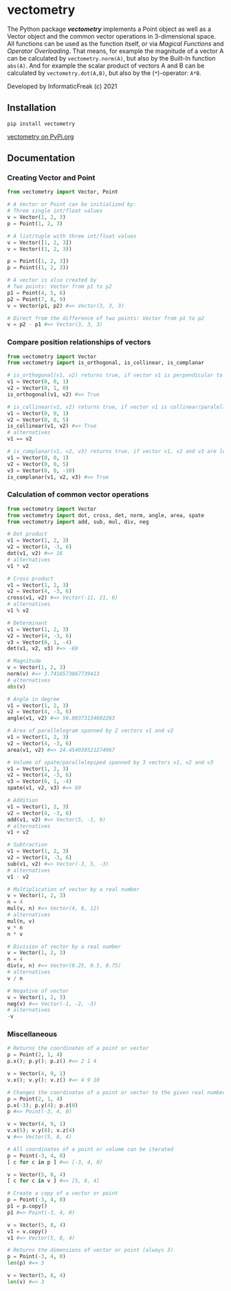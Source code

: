 # vectometry

The Python package _**vectometry**_ implements a Point object as well as a Vector object and the common vector operations in 3-dimensional space. All functions can be used as the function itself, or via *Magical Functions* and *Operator Overloading*. That means, for example the magnitude of a vector A can be calculated by `vectometry.norm(A)`, but also by the Built-In function `abs(A)`. And for example the scalar product of vectors A and B can be calculated by `vectometry.dot(A,B)`, but also by the (`*`)-operator: `A*B`.

Developed by InformaticFreak (c) 2021

## Installation

```batch
pip install vectometry
```

[vectometry on PyPi.org](https://pypi.org/project/vectometry/)


## Documentation

### Creating Vector and Point

```python
from vectometry import Vector, Point

# A Vector or Point can be initialized by:
# Three single int/float values
v = Vector(1, 2, 3)
p = Point(1, 2, 3)

# A list/tuple with three int/float values
v = Vector([1, 2, 3])
v = Vector((1, 2, 3))

p = Point([1, 2, 3])
p = Point((1, 2, 3))

# A vector is also created by
# Two points: Vector from p1 to p2
p1 = Point(4, 5, 6)
p2 = Point(7, 8, 9)
v = Vector(p1, p2) #=> Vector(3, 3, 3)

# Direct from the difference of two points: Vector from p1 to p2
v = p2 - p1 #=> Vector(3, 3, 3)
```

### Compare position relationships of vectors

```python
from vectometry import Vector
from vectometry import is_orthogonal, is_collinear, is_complanar

# is_orthogonal(v1, v2) returns true, if vector v1 is perpendicular to vector v2
v1 = Vector(0, 0, 1)
v2 = Vector(0, 1, 0)
is_orthogonal(v1, v2) #=> True

# is_collinear(v1, v2) returns true, if vector v1 is collinear/paralell to vector v2
v1 = Vector(0, 0, 1)
v2 = Vector(0, 0, 5)
is_collinear(v1, v2) #=> True
# alternatives
v1 == v2

# is_complanar(v1, v2, v3) returns true, if vector v1, v2 and v3 are located in the same plane
v1 = Vector(0, 0, 1)
v2 = Vector(0, 0, 5)
v3 = Vector(0, 0, -10)
is_complanar(v1, v2, v3) #=> True
```

### Calculation of common vector operations

```python
from vectometry import Vector
from vectometry import dot, cross, det, norm, angle, area, spate
from vectometry import add, sub, mul, div, neg

# Dot product
v1 = Vector(1, 2, 3)
v2 = Vector(4, -3, 6)
dot(v1, v2) #=> 16
# alternatives
v1 * v2

# Cross product
v1 = Vector(1, 2, 3)
v2 = Vector(4, -3, 6)
cross(v1, v2) #=> Vector(-11, 21, 6)
# alternatives
v1 % v2

# Determinant
v1 = Vector(1, 2, 3)
v2 = Vector(4, -3, 6)
v3 = Vector(6, 1, -4)
det(v1, v2, v3) #=> -69

# Magnitude
v = Vector(1, 2, 3)
norm(v) #=> 3.7416573867739413
# alternatives
abs(v)

# Angle in degree
v1 = Vector(1, 2, 3)
v2 = Vector(4, -3, 6)
angle(v1, v2) #=> 56.80373134602263

# Area of parallelogram spanned by 2 vectors v1 and v2
v1 = Vector(1, 2, 3)
v2 = Vector(4, -3, 6)
area(v1, v2) #=> 24.454038521274967

# Volume of spate/parallelepiped spanned by 3 vectors v1, v2 and v3
v1 = Vector(1, 2, 3)
v2 = Vector(4, -3, 6)
v3 = Vector(6, 1, -4)
spate(v1, v2, v3) #=> 69

# Addition
v1 = Vector(1, 2, 3)
v2 = Vector(4, -3, 6)
add(v1, v2) #=> Vector(5, -1, 9)
# alternatives
v1 + v2

# Subtraction
v1 = Vector(1, 2, 3)
v2 = Vector(4, -3, 6)
sub(v1, v2) #=> Vector(-3, 5, -3)
# alternatives
v1 - v2

# Multiplication of vector by a real number
v = Vector(1, 2, 3)
n = 4
mul(v, n) #=> Vector(4, 8, 12)
# alternatives
mul(n, v)
v * n
n * v

# Division of vector by a real number
v = Vector(1, 2, 3)
n = 4
div(v, n) #=> Vector(0.25, 0.5, 0.75)
# alternatives
v / n

# Negative of vector
v = Vector(1, 2, 3)
neg(v) #=> Vector(-1, -2, -3)
# alternatives
-v
```

### Miscellaneous

```python
# Returns the coordinates of a point or vector
p = Point(2, 1, 4)
p.x(); p.y(); p.z() #=> 2 1 4

v = Vector(4, 9, 1)
v.x(); v.y(); v.z() #=> 4 9 10

# Changes the coordinates of a point or vector to the given real number
p = Point(2, 1, 4)
p.x(-3); p.y(4); p.z(0)
p #=> Point(-3, 4, 0)

v = Vector(4, 9, 1)
v.x(5); v.y(8); v.z(4)
v #=> Vector(5, 8, 4)

# All coordinates of a point or volume can be iterated
p = Point(-3, 4, 0)
[ c for c in p ] #=> [-3, 4, 0]

v = Vector(5, 8, 4)
[ c for c in v ] #=> [5, 8, 4]

# Create a copy of a vector or point
p = Point(-3, 4, 0)
p1 = p.copy()
p1 #=> Point(-3, 4, 0)

v = Vector(5, 8, 4)
v1 = v.copy()
v1 #=> Vector(5, 8, 4)

# Returns the dimensions of vector or point (always 3)
p = Point(-3, 4, 0)
len(p) #=> 3

v = Vector(5, 8, 4)
len(v) #=> 3
```
